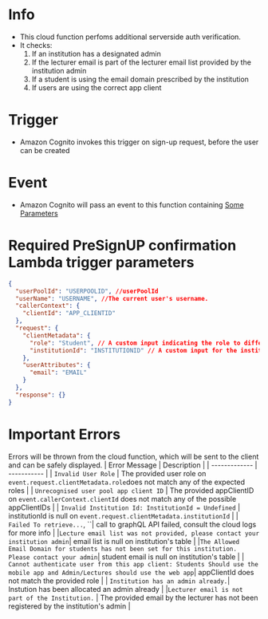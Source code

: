 # Info

- This cloud function perfoms additional serverside auth verification.
- It checks:
  1. If an institution has a designated admin
  2. If the lecturer email is part of the lecturer email list provided by the institution admin
  3. If a student is using the email domain prescribed by the institution
  4. If users are using the correct app client

# Trigger

- Amazon Cognito invokes this trigger on sign-up request, before the user can be created

# Event

- Amazon Cognito will pass an event to this function containing [Some Parameters](https://docs.aws.amazon.com/cognito/latest/developerguide/cognito-user-identity-pools-working-with-aws-lambda-triggers.html#cognito-user-pools-lambda-trigger-syntax-shared)

# Required PreSignUP confirmation Lambda trigger parameters

```json
{
  "userPoolId": "USERPOOLID", //userPoolId
  "userName": "USERNAME", //The current user's username.
  "callerContext": {
    "clientId": "APP_CLIENTID"
  },
  "request": {
    "clientMetadata": {
      "role": "Student", // A custom input indicating the role to differentite lecture/admin from web client
      "institutionId": "INSTITUTIONID" // A custom input for the institutionId
    },
    "userAttributes": {
      "email": "EMAIL"
    }
  },
  "response": {}
}
```

# Important Errors

Errors will be thrown from the cloud function, which will be sent to the client and can be safely displayed.
| Error Message | Description |
| ------------- | ----------- |
| `Invalid User Role` | The provided user role on `event.request.clientMetadata.role`does not match any of the expected roles |
| `Unrecognised user pool app client ID` | The provided appClientID on `event.callerContext.clientId` does not match any of the possible appClientIDs |
| `Invalid Institution Id: InstitutionId = Undefined` | institutionId is null on `event.request.clientMetadata.institutionId` |
| `Failed To retrieve...`, ``| call to graphQL API failed, consult the cloud logs for more info |
|`Lecture email list was not provided, please contact your institution admin`| email list is null on institution's table |
|`The Allowed Email Domain for students has not been set for this institution. Please contact your admin`| student email is null on institution's table |
| `Cannot authenticate user from this app client: Students Should use the mobile app and Admin/Lectures should use the web app`| appClientId does not match the provided role |
| `Institution has an admin already.`| Instution has been allocated an admin already |
|`Lecturer email is not part of the Institution.` | The provided email by the lecturer has not been registered by the institution's admin |
